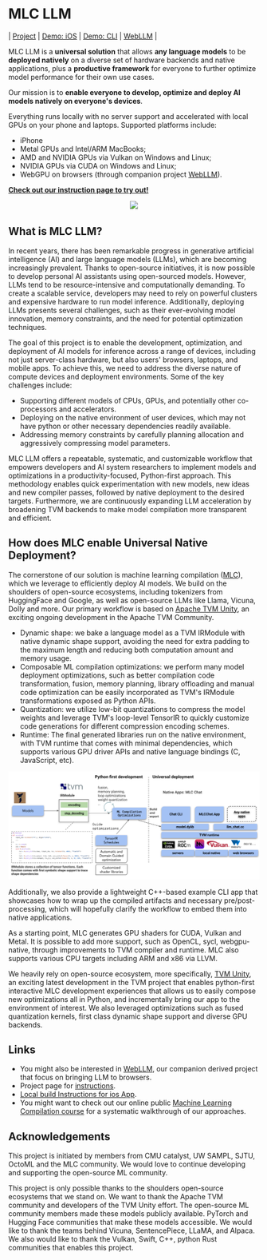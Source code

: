 # MLC LLM

| [Project](https://mlc.ai/mlc-llm/) | [Demo: iOS](https://mlc.ai/mlc-llm/#iphone) | [Demo: CLI](https://mlc.ai/mlc-llm/#windows-linux-mac) | [WebLLM](https://mlc.ai/web-llm/) |

MLC LLM is a **universal solution** that allows **any language models** to be **deployed natively** on a diverse set of hardware backends and native applications, plus a **productive framework** for everyone to further optimize model performance for their own use cases.

Our mission is to **enable everyone to develop, optimize and deploy AI models natively on everyone's devices**.

Everything runs locally  with no server support and accelerated with local GPUs on your phone and laptops.
Supported platforms include:
* iPhone
* Metal GPUs and Intel/ARM MacBooks;
* AMD and NVIDIA GPUs via Vulkan on Windows and Linux;
* NVIDIA GPUs via CUDA on Windows and Linux;
* WebGPU on browsers (through companion project [WebLLM](https://github.com/mlc-ai/web-llm/tree/main)).

**[Check out our instruction page to try out!](https://mlc.ai/mlc-llm/)**

<p align="center">
  <img src="site/demo.gif" height="700">
</p>

## What is MLC LLM?

In recent years, there has been remarkable progress in generative artificial intelligence (AI) and large language models (LLMs), which are becoming increasingly prevalent. Thanks to open-source initiatives, it is now possible to develop personal AI assistants using open-sourced models. However, LLMs tend to be resource-intensive and computationally demanding. To create a scalable service, developers may need to rely on powerful clusters and expensive hardware to run model inference. Additionally, deploying LLMs presents several challenges, such as their ever-evolving model innovation, memory constraints, and the need for potential optimization techniques.

The goal of this project is to enable the development, optimization, and deployment of AI models for inference across a range of devices, including not just server-class hardware, but also users' browsers, laptops, and mobile apps. To achieve this, we need to address the diverse nature of compute devices and deployment environments. Some of the key challenges include:

- Supporting different models of CPUs, GPUs, and potentially other co-processors and accelerators.
- Deploying on the native environment of user devices, which may not have python or other necessary dependencies readily available.
- Addressing memory constraints by carefully planning allocation and aggressively compressing model parameters.

MLC LLM offers a repeatable, systematic, and customizable workflow that empowers developers and AI system researchers to implement models and optimizations in a productivity-focused, Python-first approach. This methodology enables quick experimentation with new models, new ideas and new compiler passes, followed by native deployment to the desired targets. Furthermore, we are continuously expanding LLM acceleration by broadening TVM backends to make model compilation more transparent and efficient.

## How does MLC enable Universal Native Deployment?

The cornerstone of our solution is machine learning compilation ([MLC](https://mlc.ai/)), which we leverage to efficiently deploy AI models. We build on the shoulders of open-source ecosystems, including tokenizers from HuggingFace and Google, as well as open-source LLMs like Llama, Vicuna, Dolly and more. Our primary workflow is based on [Apache TVM Unity](https://github.com/apache/tvm/tree/unity), an exciting ongoing development in the Apache TVM Community.

- Dynamic shape: we bake a language model as a TVM IRModule with native dynamic shape support, avoiding the need for extra padding to the maximum length and reducing both computation amount and memory usage.
- Composable ML compilation optimizations: we perform many model deployment optimizations, such as better compilation code transformation, fusion, memory planning, library offloading and manual code optimization can be easily incorporated as TVM's IRModule transformations exposed as Python APIs.
- Quantization: we utilize low-bit quantizations to compress the model weights and leverage TVM's loop-level TensorIR to quickly customize code generations for different compression encoding schemes.
- Runtime: The final generated libraries run on the native environment, with TVM runtime that comes with minimal dependencies, which supports various GPU driver APIs and native language bindings (C, JavaScript, etc).

<img src="site/img/diag.svg" alt="Architecture Diagram" height=""/>

Additionally, we also provide a lightweight C++-based example CLI app that showcases how to wrap up the compiled artifacts and necessary pre/post-processing, which will hopefully clarify the workflow to embed them into native applications.

As a starting point, MLC generates GPU shaders for CUDA, Vulkan and Metal. It is possible to add more support, such as OpenCL, sycl, webgpu-native, through improvements to TVM compiler and runtime. MLC also supports various CPU targets including ARM and x86 via LLVM.

We heavily rely on open-source ecosystem, more specifically, [TVM Unity](https://discuss.tvm.apache.org/t/establish-tvm-unity-connection-a-technical-strategy/13344), an exciting latest development in the TVM project that enables python-first interactive MLC development experiences that allows us to easily compose new optimizations all in Python, and incrementally bring our app to the environment of interest. We also leveraged optimizations such as fused quantization kernels, first class dynamic shape support and diverse GPU backends.

## Links

- You might also be interested in [WebLLM](https://github.com/mlc-ai/web-llm/tree/main), our companion derived project that focus on bringing LLM to browsers.
- Project page for [instructions](site/index.md).
- [Local build Instructions for ios App](ios/README.md).
- You might want to check out our online public [Machine Learning Compilation course](https://mlc.ai) for a systematic
walkthrough of our approaches.

## Acknowledgements

This project is initiated by members from CMU catalyst, UW SAMPL, SJTU, OctoML and the MLC community. We would love to continue developing and supporting the open-source ML community.

This project is only possible thanks to the shoulders open-source ecosystems that we stand on. We want to thank the Apache TVM community and developers of the TVM Unity effort. The open-source ML community members made these models publicly available. PyTorch and Hugging Face communities that make these models accessible. We would like to thank the teams behind Vicuna, SentencePiece, LLaMA, and Alpaca. We also would like to thank the Vulkan, Swift, C++, python Rust communities that enables this project.
